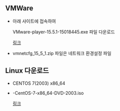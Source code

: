 ## VMWare

* 아래 사이트에 접속하여 

  VMware-player-15.5.1-15018445.exe 파일 다운로드

  [링크](https://www.filehorse.com/download-vmware-player/44878/)

* vmnetcfg_15_5_1.zip 파일은 네트워크 환경설정 파일



## Linux 다운로드

* CENTOS 7(2003) x86_64

* \-CentOS-7-x86_64-DVD-2003.iso

  [링크](https://www.centos.org/centos-linux/)

  


